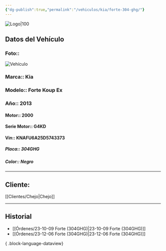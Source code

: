 ```yaml
---
{"dg-publish":true,"permalink":"/vehiculos/kia/forte-304-ghg/"}
---
```


![Logo|100](http://drive.google.com/uc?export=view&id=137fl3TIZ0-PU8b-Pt0bsjclwHub_u78G)

## Datos del Vehículo 
### Foto:: 
![Vehículo](http://drive.google.com/uc?export=view&id=1ScpPPNoGOyDQ5oHoJH1CqrO_V7awxO4c)

### Marca:: Kia 
### Modelo:: Forte Koup Ex
### Año:: 2013
#### Motor:: 2000
#### Serie Motor:: G4KD
#### Vin:: KNAFU6A25D5743373
##### Placa:: 304GHG
##### Color:: Negro
---

## Cliente:

[[Clientes/Chejo\|Chejo]]

---

## Historial

- [[Órdenes/23-10-09 Forte (304GHG)\|23-10-09 Forte (304GHG)]]
- [[Órdenes/23-12-06 Forte (304GHG)\|23-12-06 Forte (304GHG)]]

{ .block-language-dataview} 